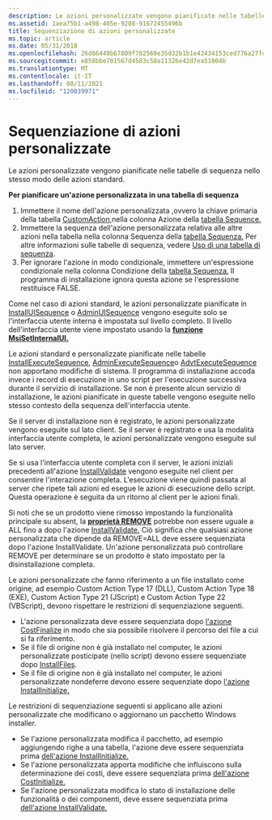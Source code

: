 ```yaml
---
description: Le azioni personalizzate vengono pianificate nelle tabelle di sequenza nello stesso modo delle azioni standard.
ms.assetid: 1aea75b1-a498-405e-9208-91672455496b
title: Sequenziazione di azioni personalizzate
ms.topic: article
ms.date: 05/31/2018
ms.openlocfilehash: 26d86449b67809f782560e35d32b1b1e42434153ced776a27fd479a7b80a25a7
ms.sourcegitcommit: e858bbe701567d4583c50a11326e42d7ea51804b
ms.translationtype: MT
ms.contentlocale: it-IT
ms.lasthandoff: 08/11/2021
ms.locfileid: "120039971"
---
```

# <a name="sequencing-custom-actions"></a>Sequenziazione di azioni personalizzate

Le azioni personalizzate vengono pianificate nelle tabelle di sequenza nello stesso modo delle azioni standard.

**Per pianificare un'azione personalizzata in una tabella di sequenza**

1.  Immettere il nome dell'azione personalizzata ,ovvero la chiave primaria della tabella [CustomAction,](customaction-table.md)nella colonna Azione della [tabella Sequence.](sequence-table-detailed-example.md)
2.  Immettere la sequenza dell'azione personalizzata relativa alle altre azioni nella tabella nella colonna Sequenza della [tabella Sequenza.](sequence-table-detailed-example.md) Per altre informazioni sulle tabelle di sequenza, vedere [Uso di una tabella di sequenza](using-a-sequence-table.md).
3.  Per ignorare l'azione in modo condizionale, immettere un'espressione condizionale nella colonna Condizione della [tabella Sequenza.](sequence-table-detailed-example.md) Il programma di installazione ignora questa azione se l'espressione restituisce FALSE.

Come nel caso di azioni standard, le azioni personalizzate pianificate in [InstallUISequence](installuisequence-table.md) o [AdminUISequence](adminuisequence-table.md) vengono eseguite solo se l'interfaccia utente interna è impostata sul livello completo. Il livello dell'interfaccia utente viene impostato usando la [**funzione MsiSetInternalUI.**](/windows/desktop/api/Msi/nf-msi-msisetinternalui)

Le azioni standard e personalizzate pianificate nelle tabelle [InstallExecuteSequence](installexecutesequence-table.md), [AdminExecuteSequence](adminexecutesequence-table.md)o [AdvtExecuteSequence](advtexecutesequence-table.md) non apportano modifiche di sistema. Il programma di installazione accoda invece i record di esecuzione in uno script per l'esecuzione successiva durante il servizio di installazione. Se non è presente alcun servizio di installazione, le azioni pianificate in queste tabelle vengono eseguite nello stesso contesto della sequenza dell'interfaccia utente.

Se il server di installazione non è registrato, le azioni personalizzate vengono eseguite sul lato client. Se il server è registrato e usa la modalità interfaccia utente completa, le azioni personalizzate vengono eseguite sul lato server.

Se si usa l'interfaccia utente completa con il server, le azioni iniziali precedenti all'azione [InstallValidate](installvalidate-action.md) vengono eseguite nel client per consentire l'interazione completa. L'esecuzione viene quindi passata al server che ripete tali azioni ed esegue le azioni di esecuzione dello script. Questa operazione è seguita da un ritorno al client per le azioni finali.

Si noti che se un prodotto viene rimosso impostando la funzionalità principale su absent, la [**proprietà REMOVE**](remove.md) potrebbe non essere uguale a ALL fino a dopo l'azione [InstallValidate.](installvalidate-action.md) Ciò significa che qualsiasi azione personalizzata che dipende da REMOVE=ALL deve essere sequenziata dopo l'azione InstallValidate. Un'azione personalizzata può controllare REMOVE per determinare se un prodotto è stato impostato per la disinstallazione completa.

Le azioni personalizzate che fanno riferimento a un file installato come origine, ad esempio Custom Action Type 17 (DLL), Custom Action Type 18 (EXE), Custom Action Type 21 (JScript) e Custom Action Type 22 (VBScript), devono rispettare le restrizioni di sequenziazione seguenti.

-   L'azione personalizzata deve essere sequenziata dopo [l'azione CostFinalize](costfinalize-action.md) in modo che sia possibile risolvere il percorso del file a cui si fa riferimento.
-   Se il file di origine non è già installato nel computer, le azioni personalizzate posticipate (nello script) devono essere sequenziate dopo [InstallFiles](installfiles-action.md).
-   Se il file di origine non è già installato nel computer, le azioni personalizzate nondeferre devono essere sequenziate dopo [l'azione InstallInitialize.](installinitialize-action.md)

Le restrizioni di sequenziazione seguenti si applicano alle azioni personalizzate che modificano o aggiornano un pacchetto Windows installer.

-   Se l'azione personalizzata modifica il pacchetto, ad esempio aggiungendo righe a una tabella, l'azione deve essere sequenziata prima [dell'azione InstallInitialize.](installinitialize-action.md)
-   Se l'azione personalizzata apporta modifiche che influiscono sulla determinazione dei costi, deve essere sequenziata prima [dell'azione CostInitialize.](costfinalize-action.md)
-   Se l'azione personalizzata modifica lo stato di installazione delle funzionalità o dei componenti, deve essere sequenziata prima [dell'azione InstallValidate.](installvalidate-action.md)

 

 



